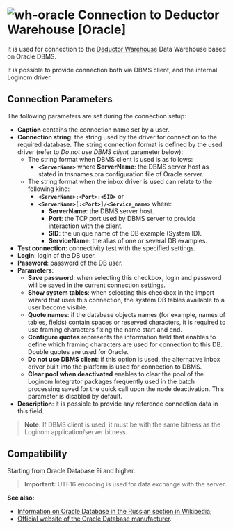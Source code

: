 # ![wh-oracle](../../../images/icons/data-sources/wh-oracle_default.svg) Connection to Deductor Warehouse [Oracle]

It is used for connection to the [Deductor Warehouse](../../../data-format/data-warehouse.md) Data Warehouse based on Oracle DBMS.

It is possible to provide connection both via DBMS client, and the internal Loginom driver.

## Connection Parameters

The following parameters are set during the connection setup:

* **Caption** contains the connection name set by a user.
* **Connection string**: the string used by the driver for connection to the required database. The string connection format is defined by the used driver (refer to *Do not use DBMS client* parameter below):
   * The string format when DBMS client is used is as follows:
      * **`<ServerName>`** where
         **ServerName**: the DBMS server host as stated in tnsnames.ora configuration file of Oracle server.
   * The string format when the inbox driver is used can relate to the following kind:
      * **`<ServerName>:<Port>:<SID>`** or
      * **`<ServerName>[:<Port>]/<Service_name>`** where:
         * **ServerName**: the DBMS server host.
         * **Port**: the TCP port used by DBMS server to provide interaction with the client.
         * **SID**: the unique name of the DB example (System ID).
         * **ServiceName**: the alias of one or several DB examples.
* **Test connection**: connectivity test with the specified settings.
* **Login**: login of the DB user.
* **Password**: password of the DB user.
* **Parameters**:
   * **Save password**: when selecting this checkbox, login and password will be saved in the current connection settings.
   * **Show system tables**: when selecting this checkbox in the import wizard that uses this connection, the system DB tables available to a user become visible.
   * **Quote names**: if the database objects names (for example, names of tables, fields) contain spaces or reserved characters, it is required to use framing characters fixing the name start and end.
   * **Configure quotes** represents the information field that enables to define which framing characters are used for connection to this DB. Double quotes are used for Oracle.
   * **Do not use DBMS client**: if this option is used, the alternative inbox driver built into the platform is used for connection to DBMS.
   * **Clear pool when deactivated** enables to clear the pool of the Loginom Integrator packages frequently used in the batch processing saved for the quick call upon the node deactivation. This parameter is disabled by default.
* **Description**: it is possible to provide any reference connection data in this field.

> **Note:** If DBMS client is used, it must be with the same bitness as the Loginom application/server bitness.

## Compatibility

Starting from Oracle Database 9i and higher.

> **Important:** UTF16 encoding is used for data exchange with the server.

**See also:**

* [Information on Oracle Database in the Russian section in Wikipedia](https://ru.wikipedia.org/wiki/Oracle_Database);
* [Official website of the Oracle Database manufacturer](https://www.oracle.com/database).
